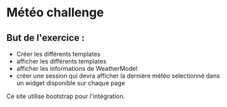 # Météo challenge

## But de l'exercice :

- Créer les différents templates
- afficher les différents templates
- afficher les informations de WeatherModel
- créer une session qui devra afficher la dernière météo selectionné dans un widget disponible sur chaque page

Ce site utilise bootstrap pour l'intégration.
